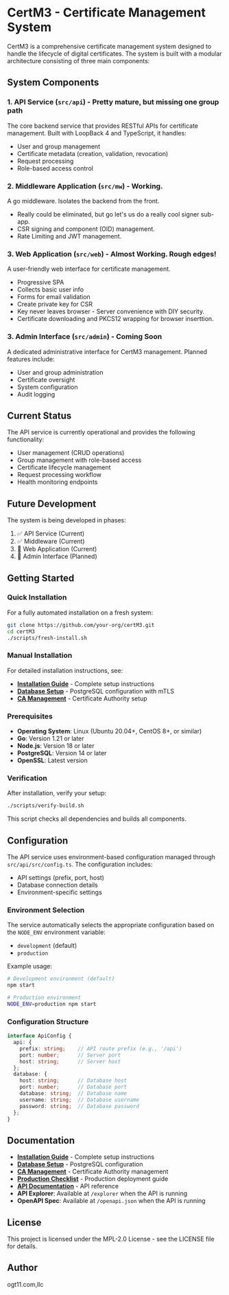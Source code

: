 # CertM3 - Certificate Management System

CertM3 is a comprehensive certificate management system designed to handle the lifecycle of digital certificates. The system is built with a modular architecture consisting of three main components:

## System Components

### 1. API Service (`src/api`) - Pretty mature, but missing one group path
The core backend service that provides RESTful APIs for certificate management. Built with LoopBack 4 and TypeScript, it handles:
- User and group management
- Certificate metadata (creation, validation, revocation)
- Request processing
- Role-based access control

### 2. Middleware Application (`src/mw`) - Working.
A go middleware.  Isolates the backend from the front.
- Really could be eliminated, but go let's us do a really cool signer sub-app.
- CSR signing and component (OID) management.
- Rate Limiting and JWT management.

### 3. Web Application (`src/web`) - Almost Working.  Rough edges!
A user-friendly web interface for certificate management. 
- Progressive SPA
- Collects basic user info
- Forms for email validation
- Create private key for CSR
- Key never leaves browser - Server convenience with DIY security.
- Certificate downloading and PKCS12 wrapping for browser inserttion.

### 3. Admin Interface (`src/admin`) - Coming Soon
A dedicated administrative interface for CertM3 management. Planned features include:
- User and group administration
- Certificate oversight
- System configuration
- Audit logging

## Current Status

The API service is currently operational and provides the following functionality:
- User management (CRUD operations)
- Group management with role-based access
- Certificate lifecycle management
- Request processing workflow
- Health monitoring endpoints

## Future Development

The system is being developed in phases:
1. ✅ API Service (Current)
2. ✅ Middleware (Current)
3. 🔄 Web Application (Current)
4. 📅 Admin Interface (Planned)

## Getting Started

### Quick Installation

For a fully automated installation on a fresh system:

```bash
git clone https://github.com/your-org/certM3.git
cd certM3
./scripts/fresh-install.sh
```

### Manual Installation

For detailed installation instructions, see:
- **[Installation Guide](Install/README.md)** - Complete setup instructions
- **[Database Setup](Install/database-setup.md)** - PostgreSQL configuration with mTLS
- **[CA Management](../CA-mgmt/README.md)** - Certificate Authority setup

### Prerequisites
- **Operating System**: Linux (Ubuntu 20.04+, CentOS 8+, or similar)
- **Go**: Version 1.21 or later
- **Node.js**: Version 18 or later
- **PostgreSQL**: Version 14 or later
- **OpenSSL**: Latest version

### Verification

After installation, verify your setup:

```bash
./scripts/verify-build.sh
```

This script checks all dependencies and builds all components.

## Configuration

The API service uses environment-based configuration managed through `src/api/src/config.ts`. The configuration includes:

- API settings (prefix, port, host)
- Database connection details
- Environment-specific settings

### Environment Selection
The service automatically selects the appropriate configuration based on the `NODE_ENV` environment variable:
- `development` (default)
- `production`

Example usage:
```bash
# Development environment (default)
npm start

# Production environment
NODE_ENV=production npm start
```

### Configuration Structure
```typescript
interface ApiConfig {
  api: {
    prefix: string;    // API route prefix (e.g., '/api')
    port: number;      // Server port
    host: string;      // Server host
  };
  database: {
    host: string;      // Database host
    port: number;      // Database port
    database: string;  // Database name
    username: string;  // Database username
    password: string;  // Database password
  };
}
```

## Documentation

- **[Installation Guide](Install/README.md)** - Complete setup instructions
- **[Database Setup](Install/database-setup.md)** - PostgreSQL configuration
- **[CA Management](../CA-mgmt/README.md)** - Certificate Authority management
- **[Production Checklist](../docs/production-checklist.md)** - Production deployment guide
- **[API Documentation](../docs/api-documentation.md)** - API reference
- **API Explorer**: Available at `/explorer` when the API is running
- **OpenAPI Spec**: Available at `/openapi.json` when the API is running

## License

This project is licensed under the MPL-2.0 License - see the LICENSE file for details.

## Author

ogt11.com,llc 
